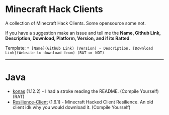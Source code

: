 # Minecraft Hack Clients
A collection of Minecraft Hack Clients. Some opensource some not.

If you have a suggestion make an issue and tell me the **Name, Github Link, Description, Download, Platform, Version, and if its Ratted**.


Template: `* [Name](Github Link) (Version) - Description. [Download Link](Website to download from) (RAT or NOT)`

-------

# Java

* [konas](https://github.com/trapaholics/konas) (1.12.2) - I had a stroke reading the README. (Compile Yourself) (RAT)
* [Resilience-Client](https://github.com/MinecraftModdedClients/Resilience-Client-Source) (1.6.1) - Minecraft Hacked Client Resilience. An old client idk why you would download it. (Compile Yourself)
